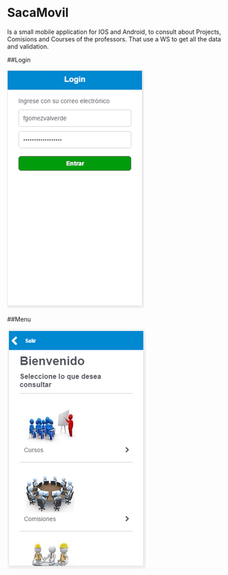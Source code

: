 # SacaMovil
Is a small mobile application for IOS and Android, to consult about Projects, Comisions and Courses of the professors. That use a WS to get all the data and validation.

##Login

![alt tag](https://github.com/fgomezvalverde/SacaMovil/blob/master/loginSaca.PNG)



##Menu

![alt tag](https://github.com/fgomezvalverde/SacaMovil/blob/master/MenuSaca.PNG)

